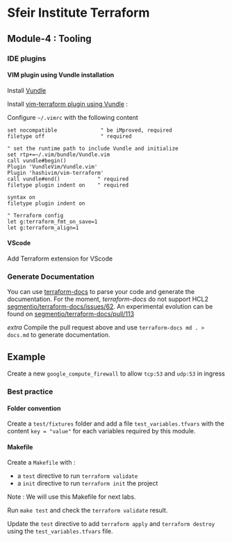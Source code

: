 # Sfeir Institute Terraform
## Module-4 : Tooling
### IDE plugins
#### VIM plugin using Vundle installation
Install [Vundle](https://github.com/VundleVim/Vundle.vim)

Install [vim-terraform plugin using Vundle](https://vimawesome.com/plugin/vim-terraform-state-of-grace) :

Configure `~/.vimrc` with the following content

```
set nocompatible              " be iMproved, required
filetype off                  " required

" set the runtime path to include Vundle and initialize
set rtp+=~/.vim/bundle/Vundle.vim
call vundle#begin()
Plugin 'VundleVim/Vundle.vim'
Plugin 'hashivim/vim-terraform'
call vundle#end()            " required
filetype plugin indent on    " required

syntax on
filetype plugin indent on

" Terraform config
let g:terraform_fmt_on_save=1
let g:terraform_align=1
```

#### VScode
Add Terraform extension for VScode

### Generate Documentation
You can use [terraform-docs](https://github.com/segmentio/terraform-docs) to parse your code and generate the documentation. 
For the moment, *terraform-docs* do not support HCL2 [segmentio/terraform-docs/issues/62](https://github.com/segmentio/terraform-docs/issues/62). 
An experimental evolution can be found on [segmentio/terraform-docs/pull/113](https://github.com/segmentio/terraform-docs/pull/113)

*extra* Compile the pull request above and use `terraform-docs md . > docs.md` to generate documentation.

## Example 
Create a new `google_compute_firewall` to allow `tcp:53` and `udp:53` in ingress

### Best practice
#### Folder convention
Create a `test/fixtures` folder and add a file `test_variables.tfvars` with the content `key = "value"` for each variables required by this module.

#### Makefile 
Create a `Makefile` with :
* a `test` directive to run `terraform validate`
* a `init` directive to run `terraform init` the project

Note : We will use this Makefile for next labs.

Run `make test` and check the `terraform validate` result.

Update the `test` directive to add `terraform apply` and `terraform destroy` using the `test_variables.tfvars` file.
